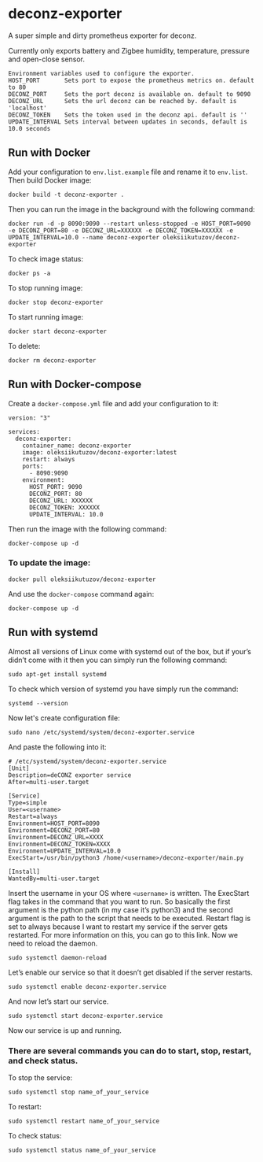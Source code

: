 # deconz-exporter

A super simple and dirty prometheus exporter for deconz.

Currently only exports battery and Zigbee humidity, temperature, pressure and open-close sensor.

```
Environment variables used to configure the exporter.
HOST_PORT       Sets port to expose the prometheus metrics on. default to 80
DECONZ_PORT     Sets the port deconz is available on. default to 9090
DECONZ_URL      Sets the url deconz can be reached by. default is 'localhost'
DECONZ_TOKEN    Sets the token used in the deconz api. default is ''
UPDATE_INTERVAL Sets interval between updates in seconds, default is 10.0 seconds
```
## Run with Docker

Add your configuration to `env.list.example` file and rename it to `env.list`. Then build Docker image:

```
docker build -t deconz-exporter .
```

Then you can run the image in the background with the following command:
```
docker run -d -p 8090:9090 --restart unless-stopped -e HOST_PORT=9090 -e DECONZ_PORT=80 -e DECONZ_URL=XXXXXX -e DECONZ_TOKEN=XXXXXX -e UPDATE_INTERVAL=10.0 --name deconz-exporter oleksiikutuzov/deconz-exporter
```

To check image status:
```
docker ps -a
```

To stop running image:
```
docker stop deconz-exporter
```

To start running image:
```
docker start deconz-exporter
```

To delete:
```
docker rm deconz-exporter
```
## Run with Docker-compose

Create a `docker-compose.yml` file and add your configuration to it:

```
version: "3"

services:
  deconz-exporter:
    container_name: deconz-exporter
    image: oleksiikutuzov/deconz-exporter:latest
    restart: always
    ports:
      - 8090:9090
    environment:
      HOST_PORT: 9090
      DECONZ_PORT: 80
      DECONZ_URL: XXXXXX
      DECONZ_TOKEN: XXXXXX
      UPDATE_INTERVAL: 10.0
```

Then run the image with the following command:

```
docker-compose up -d
```
### To update the image:

```
docker pull oleksiikutuzov/deconz-exporter
```

And use the `docker-compose` command again:

```
docker-compose up -d
```
## Run with systemd

Almost all versions of Linux come with systemd out of the box, but if your’s didn’t come with it then you can simply run the following command:
```
sudo apt-get install systemd
```

To check which version of systemd you have simply run the command:
```
systemd --version
```

Now let's create configuration file:
```
sudo nano /etc/systemd/system/deconz-exporter.service
```

And paste the following into it:
```
# /etc/systemd/system/deconz-exporter.service
[Unit]
Description=deCONZ exporter service
After=multi-user.target

[Service]
Type=simple
User=<username>
Restart=always
Environment=HOST_PORT=8090
Environment=DECONZ_PORT=80
Environment=DECONZ_URL=XXXX
Environment=DECONZ_TOKEN=XXXX
Environment=UPDATE_INTERVAL=10.0
ExecStart=/usr/bin/python3 /home/<username>/deconz-exporter/main.py

[Install]
WantedBy=multi-user.target
```

Insert the username in your OS where `<username>` is written. The ExecStart flag takes in the command that you want to run. So basically the first argument is the python path (in my case it’s python3) and the second argument is the path to the script that needs to be executed. Restart flag is set to always because I want to restart my service if the server gets restarted. For more information on this, you can go to this link. Now we need to reload the daemon.
```
sudo systemctl daemon-reload
```

Let’s enable our service so that it doesn’t get disabled if the server restarts.
```
sudo systemctl enable deconz-exporter.service
```

And now let’s start our service.
```
sudo systemctl start deconz-exporter.service
```

Now our service is up and running.

### There are several commands you can do to start, stop, restart, and check status.

To stop the service:
```
sudo systemctl stop name_of_your_service
```
To restart:
```
sudo systemctl restart name_of_your_service
```

To check status:
```
sudo systemctl status name_of_your_service
```

